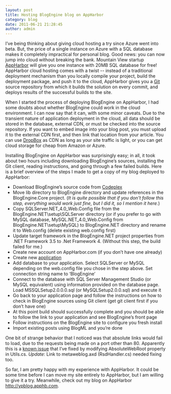```yaml
---
layout: post
title: Hosting BlogEngine blog on AppHarbor
category: blog
date: 2011-06-21 21:28:45
author: admin
---
```


I’ve being thinking about giving cloud hosting a try since Azure went into beta. But, the price of a single instance on Azure with
a SQL database makes it completely impractical for personal blog. Good news: you can now jump into cloud without breaking the bank.
Mountain View startup <a href="http://appharbor.com">AppHarbor</a> will give you one instance with 20MB SQL database for free!
AppHarbor cloud hosting comes with a twist -- instead of a traditional deployment mechanism than you locally compile your project,
build the deployment package, and push it to the cloud, AppHarbor gives you a <a href="http://git-scm.com/">Git</a> source repository
from which it builds the solution on every commit, and deploys results of the successful builds to the site.

When I started the process of deploying BlogEngine on AppHarbor, I had some doubts about whether BlogEngine could work in the cloud
environment. I can now say that it can, with some minor caveats. Due to the transient nature of application deployment in the cloud,
all data should be stored in the database, external CDN, or must be checked into the source repository. If you want to embed image
into your blog post, you must upload it to the external CDN first, and then link that location from your article. You can use
<a href="http://www.dropbox.com/">DropBox</a> as CDN as long as your site traffic is light, or you can get cloud storage for cheap
from Amazon or Azure.

Installing BlogEngine on AppHarbor was surprisingly easy; in all, it took about two hours including downloading BlogEngine’s sources,
installing the Git client, reading instructions, and going through a few failed builds. Here is a brief overview of the steps I made
to get a copy of my blog deployed to AppHarbor:

* Download BlogEngine’s source code from <a href="http://blogengine.codeplex.com/releases">Codeplex</a>
* Move lib directory to BlogEngine directory and update references in the BlogEngine.Core project. (*It is quite possible that if you
  don’t follow this step, everything would work just fine, but I did it, so I mention it here.*)
* Copy SQLServer.NET_4.0\_Web.Config file from the BlogEngine.NET\setup\SQLServer directory (or if you prefer to go with MySQL database,
  MySQL.NET_4.0\_Web.Config from BlogEngine.NET\setup\MySQL) to BlogEngine.NET directory and rename it to Web.config (delete existing
  web.config first)
* Update target framework in the BlogEngine.NET project properties from .NET Framework 3.5 to .Net Framework 4. (Without this step,
  the build failed for me.)
* Create new account on AppHarbor.com (if you don’t have one already)
* Create new <a href="https://appharbor.com/application">application</a>
* Add database to your application. Select SQLServer or MySQL depending on the web.config file you chose in the step above. Set
  connection string name to ‘BlogEngine’
* Connect to the database with SQL Server Management Studio (or MySQL equivalent) using information provided on the database page.
  Load MSSQLSetup2.0.0.0.sql (or MySQLSetup2.0.0.sql) and execute it
* Go back to your application page and follow the instructions on how to check in BlogEngine sources using Git client (get git client
  first if you don’t have one)
* At this point build should successfully complete and you should be able to follow the link to your application and see BlogEngine’s
  front page
* Follow instructions on the BlogEngine site to configure you fresh install
* Import existing posts using BlogML and you’re done

One bit of strange behavior that I noticed was that absolute links would fail to load, due to the requests being made on a port other
than 80. Apparently this is a <a href="http://support.appharbor.com/kb/getting-started/workaround-for-generating-absolute-urls-without-port-numbe">
known issue</a> that I’ve fixed by modifying AbsoluteWebRoot property in Utils.cs. *Update*: Link to metaweblog.axd (RsdHandler.cs) 
needed fixing too.

So far, I am pretty happy with my experience with AppHarbor. It could be some time before I can move my site entirely to AppHarbor,
but I am willing to give it a try. Meanwhile, check out my blog on AppHarbor <a href="http://ypblog.apphb.com">http://ypblog.apphb.com</a>.